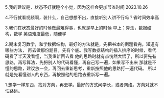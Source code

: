 5.我的建议是，状态不好就睡个小觉，因为这样会更加节省时间   2023.10.26

4.不行就看视频啊，装什么，自己想想不出，直接听别人讲不行吗？省时间效率高

3.我们在状态最好的时候做最难得事，也就是早上的时候
早上：算法，数据结构，数学
英语难度最低，随便学

2.期末复习数学，和学数据结构，最好的方法就是，先把书本的例题看完，知道有哪些方法，
再去做那份题目，先有个底。我写数据结构的插入排序的时候，看代码看了半天没看懂，当我重新回去看
他的思路时就有点恍然大悟了，所以要先有思路，再写算法，先把别人的代码看懂，再自己写一遍，如果写不出来
那就是不懂的思路，建议放一会，再回去重新思考，重新按照他的思路打一遍代码。
所以就是先看懂别人的东西，再按照他的思路去重新写一遍。

1.想学一样东西，找对方向，再去学。最好的方式问学长，或者网络。方向对就不怕路远。